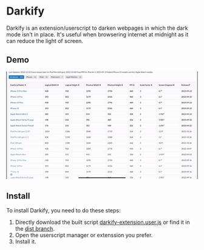 # Darkify
Darkify is an extension/userscript to darken webpages in which the dark mode isn't in place. It's useful when browsering internet at midnight as it can reduce the light of screen.
## Demo
![ios-resolution.com](/demo-images/ios-resolution-com.gif)
## Install
To install Darkify, you need to do these steps:
1. Directly download the built script [darkify-extension.user.js](https://erichsia7.github.io/darkify-extension/darkify-extension.user.js) or find it in the [dist branch](https://github.com/EricHsia7/darkify-extension/tree/dist).
2. Open the userscript manager or extenssion you prefer.
3. Install it.
